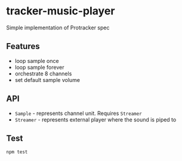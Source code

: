 # tracker-music-player

Simple implementation of Protracker spec

## Features

- loop sample once
- loop sample forever
- orchestrate 8 channels
- set default sample volume

## API

- `Sample` - represents channel unit. Requires `Streamer`
- `Streamer` - represents external player where the sound is piped to

## Test

```bash
npm test
```
